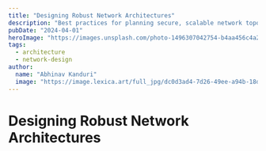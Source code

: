 ```yaml
---
title: "Designing Robust Network Architectures"
description: "Best practices for planning secure, scalable network topologies for modern cloud environments."
pubDate: "2024-04-01"
heroImage: "https://images.unsplash.com/photo-1496307042754-b4aa456c4a2d?w=800&auto=format&fit=crop&q=80"
tags:
  - architecture
  - network-design
author:
  name: "Abhinav Kanduri"
  image: "https://image.lexica.art/full_jpg/dc0d3ad4-7d26-49ee-a94b-18d831041625"
---
```


# Designing Robust Network Architectures
